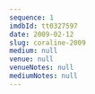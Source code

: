 ```yaml
---
sequence: 1
imdbId: tt0327597
date: 2009-02-12
slug: coraline-2009
medium: null
venue: null
venueNotes: null
mediumNotes: null
---
```


